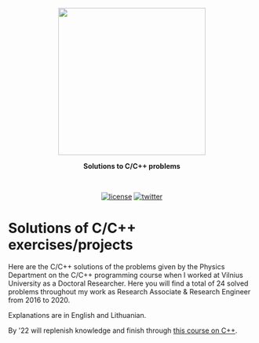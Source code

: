 <p align=center>
  <img height="300px" src=https://github.com/aurimas13/C-solutions/blob/main/public/images/cpppp.png"/>
</p>

<p align="center" > <b>Solutions to C/C++ problems </b> </p>
<br>
<p align=center>
  <a href="https://github.com/aurimas13/Road-App/blob/main/LICENSE"><img alt="license" src="https://img.shields.io/npm/l/express"></a>
  <a href="https://twitter.com/anausedas"><img alt="twitter" src="https://img.shields.io/twitter/follow/anausedas?style=social"/></a>
</p>

# Solutions of C/C++ exercises/projects

<!-- While being a Research Engineer at Vilnius University (VU) I worked on computing, bioinformatics and ML projects, of which the current one involves analysis of scRNA by writing codes, analyses and scripting with Python and C++.
 -->
 
Here are the C/C++ solutions of the problems given by the Physics Department on the C/C++ programming course when I worked at Vilnius University as a Doctoral Researcher. Here you will find a total of 24 solved problems throughout my work as Research Associate & Research Engineer from 2016 to 2020.

Explanations are in English and Lithuanian. 

By '22 will replenish knowledge and finish through [this course on C++](https://www.udemy.com/course/video-course-c-from-beginner-to-expert/).
 
